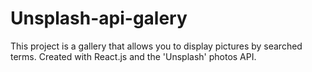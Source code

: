 # Unsplash-api-galery
This project is a gallery that allows you to display pictures by searched terms. Created with React.js and the 'Unsplash' photos API.
